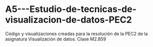 # A5---Estudio-de-tecnicas-de-visualizacion-de-datos-PEC2
Código y visualizaciones creadas para la resolución de la PEC2 de la asignatura Visualización de datos. Clase M2.859
